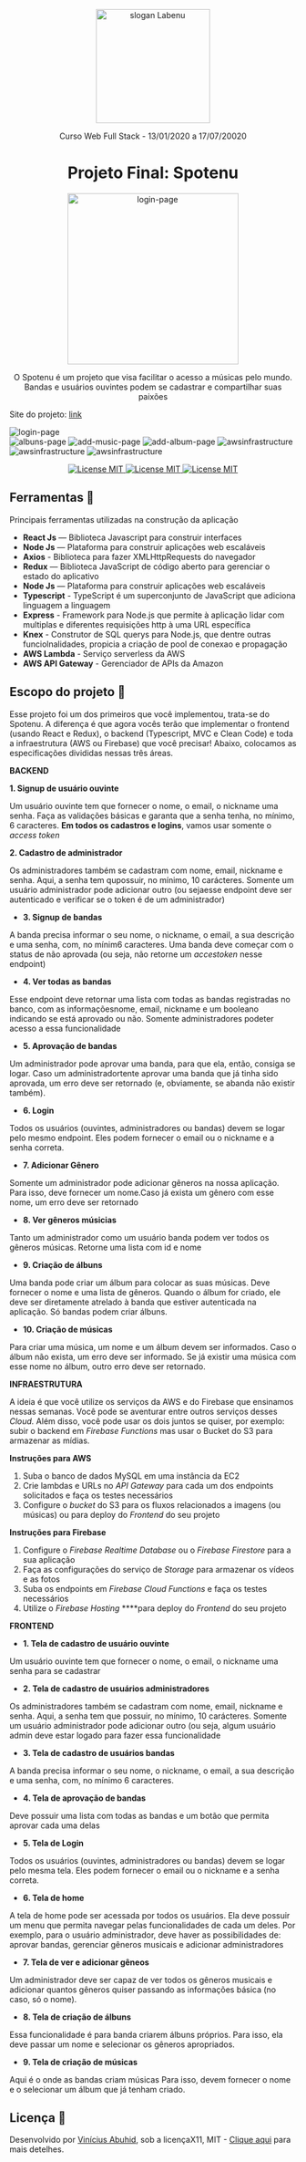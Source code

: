 <p align="center">
<img src="./assets/Labenu.png" alt="slogan Labenu" width="200px">
</p>

<p align="center">Curso Web Full Stack - 13/01/2020 a 17/07/20020</p>


<h1 align="center">
Projeto Final: Spotenu
</h1>

<p align="center"><img src="./assets/SPOTENU.png" alt="login-page" width="300px"></img></p>

<p align="center">O Spotenu é um projeto que visa facilitar o acesso a músicas pelo mundo. Bandas e usuários ouvintes podem se cadastrar e compartilhar suas paixões </p>

Site do projeto: [link](http://spotenu.s3-website-us-east-1.amazonaws.com/)

<img src="./assets/login.png" alt="login-page"></img>
<br>
<img src="./assets/albuns.png" alt="albuns-page"></img>
<img src="./assets/addmusic.png" alt="add-music-page"></img>
<img src="./assets/addalbum.png" alt="add-album-page"></img>
<img src="./assets/amazonapigateway.png" alt="awsinfrastructure"></img>
<img src="./assets/awslambda.png" alt="awsinfrastructure"></img>
<img src="./assets/awss3.png" alt="awsinfrastructure"></img>

<p align="center">
  <a href="https://opensource.org/licenses/MIT">
    <img src="https://img.shields.io/badge/License-MIT-blue.svg" alt="License MIT">
    <img src="https://img.shields.io/badge/languages-4-blue" alt="License MIT">
    <img src="https://img.shields.io/badge/commit%20activity-21%2Fweek-blue" alt="License MIT">
  </a>
</p>

## Ferramentas :wrench:
Principais ferramentas utilizadas na construção da aplicação

- **React Js** — Biblioteca Javascript para construir interfaces
- **Node Js** — Plataforma para construir aplicações web escaláveis
- **Axios** - Biblioteca para fazer XMLHttpRequests do navegador
- **Redux** — Biblioteca JavaScript de código aberto para gerenciar o estado do aplicativo
- **Node Js** — Plataforma para construir aplicações web escaláveis
- **Typescript** - TypeScript é um superconjunto de JavaScript que adiciona linguagem a linguagem
- **Express** - Framework para Node.js que permite à aplicação lidar com multiplas e diferentes requisições http à uma URL específica
- **Knex** - Construtor de SQL querys para Node.js, que dentre outras funciolnalidades, propicia a criação de pool de conexao e propagação
- **AWS Lambda** - Serviço serverless da AWS
- **AWS API Gateway** - Gerenciador de APIs da Amazon

## Escopo do projeto :pushpin:
Esse projeto foi um dos primeiros que você implementou, trata-se do Spotenu. A diferença é que agora vocês terão que implementar o frontend (usando React e Redux), o backend (Typescript, MVC e Clean Code) e toda a infraestrutura (AWS ou Firebase) que você precisar! Abaixo, colocamos as especificações divididas nessas três áreas. 

**BACKEND**

**1. Signup de usuário ouvinte**

Um usuário ouvinte tem que fornecer o nome, o email, o nickname uma senha. Faça as validações básicas e garanta que a senha tenha, no mínimo, 6 caracteres. **Em todos os cadastros e logins**, vamos usar somente o *access token*

**2. Cadastro de administrador**

Os administradores também se cadastram com nome, email, nickname e senha. Aqui, a senha tem qupossuir, no mínimo, 10 carácteres. Somente um usuário administrador pode adicionar outro (ou sejaesse endpoint deve ser autenticado e verificar se o token é de um administrador)

- **3. Signup de bandas**

A banda precisa informar o seu nome, o nickname, o email, a sua descrição e uma senha, com, no mínim6 caracteres. Uma banda deve começar com o status de não aprovada (ou seja, não retorne um *accestoken* nesse endpoint)

- **4. Ver todas as bandas**

Esse endpoint deve retornar uma lista com todas as bandas registradas no banco, com as informaçõesnome, email,  nickname e um booleano indicando se está aprovado ou não. Somente administradores podeter acesso a essa funcionalidade

- **5. Aprovação de bandas**

Um administrador pode aprovar uma banda, para que ela, então, consiga se logar. Caso um administradortente aprovar uma banda que já tinha sido aprovada, um erro deve ser retornado (e, obviamente, se abanda não existir também).

- **6. Login**

Todos os usuários (ouvintes, administradores ou bandas) devem se logar pelo mesmo endpoint. Eles podem fornecer o email ou o nickname e a senha correta. 

- **7. Adicionar Gênero**

Somente um administrador pode adicionar gêneros na nossa aplicação. Para isso, deve fornecer um nome.Caso já exista um gênero com esse nome, um erro deve ser retornado

- **8. Ver gêneros músicias**

Tanto um administrador como um usuário banda podem ver todos os gêneros músicas. Retorne uma lista com id e nome

- **9. Criação de álbuns**

Uma banda pode criar um álbum para colocar as suas músicas. Deve fornecer o nome e uma lista de gêneros. Quando o álbum for criado, ele deve ser diretamente atrelado à banda que estiver autenticada na aplicação. Só bandas podem criar álbuns.

- **10. Criação de músicas**

Para criar uma música, um nome e um álbum devem ser informados. Caso o álbum não exista, um erro deve ser informado. Se já existir uma música com esse nome no álbum, outro erro deve ser retornado. 

**INFRAESTRUTURA**

A ideia é que você utilize os serviços da AWS e do Firebase que ensinamos nessas semanas. Você pode se aventurar entre outros serviços desses *Cloud.* Além disso, você pode usar os dois juntos se quiser, por exemplo: subir o backend em *Firebase Functions* mas usar o Bucket do S3 para armazenar as mídias.

**Instruções para AWS**

1. Suba o banco de dados MySQL em uma instância da EC2
2. Crie lambdas e URLs no *API Gateway* para cada um dos endpoints solicitados e faça os testes necessários
3. Configure o *bucket* do S3 para os fluxos relacionados a imagens (ou músicas) ou para deploy do *Frontend* do seu projeto

**Instruções para Firebase**

1. Configure o *Firebase Realtime Database* ou o *Firebase Firestore* para a sua aplicação
2. Faça as configurações do serviço de *Storage* para armazenar os vídeos e as fotos
3. Suba os endpoints em *Firebase Cloud Functions* e faça os testes necessários
4. Utilize o *Firebase Hosting* ****para deploy do *Frontend* do seu projeto

**FRONTEND**
- **1. Tela de cadastro de usuário ouvinte**

Um usuário ouvinte tem que fornecer o nome, o email, o nickname uma senha para se cadastrar

- **2. Tela de cadastro de usuários administradores**

Os administradores também se cadastram com nome, email, nickname e senha. Aqui, a senha tem que possuir, no mínimo, 10 carácteres. Somente um usuário administrador pode adicionar outro (ou seja, algum usuário admin deve estar logado para fazer essa funcionalidade

- **3. Tela de cadastro de usuários bandas**

A banda precisa informar o seu nome, o nickname, o email, a sua descrição e uma senha, com, no mínimo 6 caracteres. 

- **4. Tela de aprovação de bandas**

Deve possuir uma lista com todas as bandas e um botão que permita aprovar cada uma delas

- **5. Tela de Login**

Todos os usuários (ouvintes, administradores ou bandas) devem se logar pelo mesma tela. Eles podem fornecer o email ou o nickname e a senha correta. 

- **6. Tela de home**

A tela de home pode ser acessada por todos os usuários. Ela deve possuir um menu que permita navegar pelas funcionalidades de cada um deles. 
Por exemplo, para o usuário administrador, deve haver as possibilidades de: aprovar bandas, gerenciar gêneros musicais e adicionar administradores

- **7. Tela de ver e adicionar gêneos**

Um administrador deve ser capaz de ver todos os gêneros musicais e adicionar quantos gêneros quiser passando as informações básica (no caso, só o nome).

- **8. Tela de criação de álbuns**

Essa funcionalidade é para banda criarem álbuns próprios. Para isso, ela deve passar um nome e selecionar os gêneros apropriados. 

- **9. Tela de criação de músicas**

Aqui é o onde as bandas criam músicas Para isso, devem fornecer o nome e o selecionar um álbum que já tenham criado.

## Licença :page_with_curl:

Desenvolvido por [Vinícius Abuhid](https://github.com/ViniciusAbuhid), sob a licençaX11, MIT - [Clique aqui](https://opensource.org/licenses/MIT) para mais detelhes.
